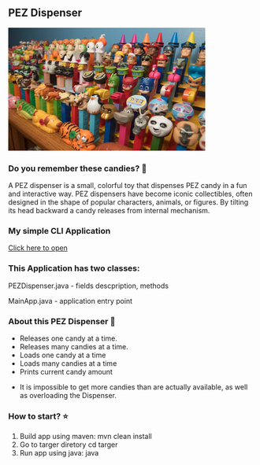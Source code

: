 ## PEZ Dispenser 
<img src="https://github.com/svetkaa-yo/PEZDispenser/blob/master/PEZ%20picture.png" alt="PEZDispencer" width="400" height="250">

### Do you remember these candies? 🤩

A PEZ dispenser is a small, colorful toy that dispenses PEZ candy in a fun and interactive way. PEZ dispensers have become iconic collectibles, often designed in the shape of popular characters, animals, or figures. By tilting its head backward a candy releases from internal mechanism.

### My simple CLI Application 
<a href="https://github.com/svetkaa-yo/PEZDispenser/tree/master/src/main/java/lv/acodemy/pez"> Click here to open </a>

### This Application has two classes: 
PEZDispenser.java - fields descpription, methods

MainApp.java - application entry point

### About this PEZ Dispenser 📝
<ul>
<li>Releases one candy at a time.</li>
<li>Releases many candies at a time.</li>
<li>Loads one candy at a time</li>
<li>Loads many candies at a time</li>
<li>Prints current candy amount</li>
</ul>

*  It is impossible to get more candies than are actually available, as well as overloading the Dispenser.

### How to start? ⭐
1. Build app using maven: mvn clean install
2. Go to targer diretory cd targer
3. Run app using java: java

